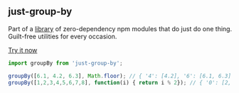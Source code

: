 ## just-group-by

Part of a [library](http://anguscroll.com/just) of zero-dependency npm modules that do just do one thing.
Guilt-free utilities for every occasion.

[Try it now](http://anguscroll.com/just/just-group-by)

```js
import groupBy from 'just-group-by';

groupBy([6.1, 4.2, 6.3], Math.floor); // { '4': [4.2], '6': [6.1, 6.3] }
groupBy([1,2,3,4,5,6,7,8], function(i) { return i % 2}); // { '0': [2, 4, 6, 8], '1': [1, 3, 5, 7] }
```

